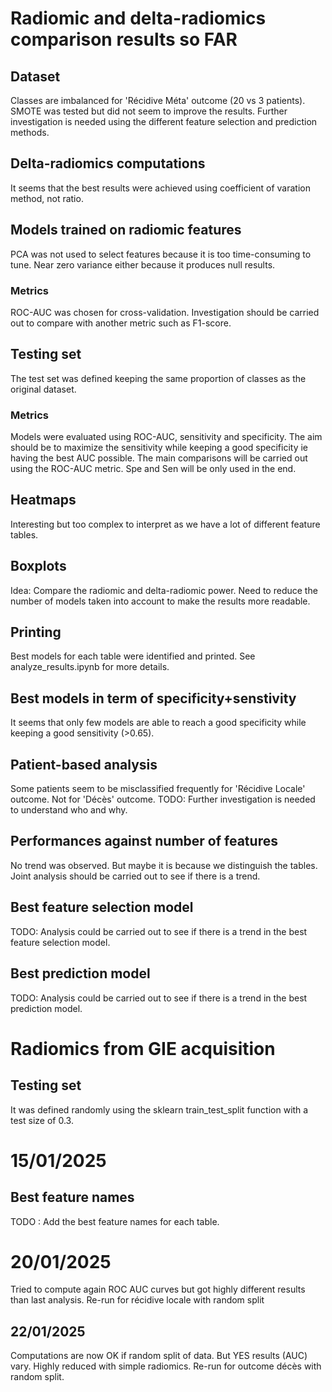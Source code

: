 # Radiomic and delta-radiomics comparison results so FAR

## Dataset
Classes are imbalanced for 'Récidive Méta' outcome (20 vs 3 patients). SMOTE was tested but did not seem to improve the results. Further investigation is needed using the different feature selection and prediction methods.

## Delta-radiomics computations
It seems that the best results were achieved using coefficient of varation method, not ratio. 

## Models trained on radiomic features
PCA was not used to select features because it is too time-consuming to tune. Near zero variance either because it produces null results. 

### Metrics
ROC-AUC was chosen for cross-validation. Investigation should be carried out to compare with another metric such as F1-score.

## Testing set 
The test set was defined keeping the same proportion of classes as the original dataset.

### Metrics 
Models were evaluated using ROC-AUC, sensitivity and specificity. The aim should be to maximize the sensitivity while keeping a good specificity ie having the best AUC possible.
The main comparisons will be carried out using the ROC-AUC metric. Spe and Sen will be only used in the end.

## Heatmaps
Interesting but too complex to interpret as we have a lot of different feature tables. 

## Boxplots
Idea: Compare the radiomic and delta-radiomic power. Need to reduce the number of models taken into account to make the results more readable.

## Printing 
Best models for each table were identified and printed. See analyze_results.ipynb for more details.

## Best models in term of specificity+senstivity
It seems that only few models are able to reach a good specificity while keeping a good sensitivity (>0.65). 

## Patient-based analysis
Some patients seem to be misclassified frequently for 'Récidive Locale' outcome. Not for 'Décès' outcome.
TODO: Further investigation is needed to understand who and why.

## Performances against number of features 
No trend was observed. But maybe it is because we distinguish the tables.
Joint analysis should be carried out to see if there is a trend. 

## Best feature selection model 
TODO: Analysis could be carried out to see if there is a trend in the best feature selection model.

## Best prediction model
TODO: Analysis could be carried out to see if there is a trend in the best prediction model.

# Radiomics from GIE acquisition
## Testing set 
It was defined randomly using the sklearn train_test_split function with a test size of 0.3. 

# 15/01/2025
## Best feature names
TODO : Add the best feature names for each table.

# 20/01/2025
Tried to compute again ROC AUC curves but got highly different results than last analysis. 
Re-run for récidive locale with random split

## 22/01/2025
Computations are now OK if random split of data. But YES results (AUC) vary. Highly reduced with simple radiomics. 
Re-run for outcome décès with random split. 


